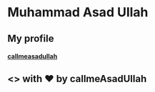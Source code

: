 
# Muhammad Asad Ullah

## My profile

#### [callmeasadullah](http://callmeasadullah.github.io)

## <> with ❤ by callmeAsadUllah
